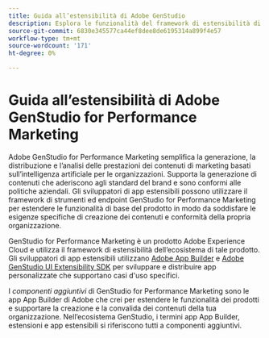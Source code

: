 ```yaml
---
title: Guida all’estensibilità di Adobe GenStudio
description: Esplora le funzionalità del framework di estensibilità di GenStudio for Performance Marketing.
source-git-commit: 6830e345577ca44ef8dee8de6195314a899f4e57
workflow-type: tm+mt
source-wordcount: '171'
ht-degree: 0%

---
```


# Guida all’estensibilità di Adobe GenStudio for Performance Marketing

Adobe GenStudio for Performance Marketing semplifica la generazione, la distribuzione e l’analisi delle prestazioni dei contenuti di marketing basati sull’intelligenza artificiale per le organizzazioni. Supporta la generazione di contenuti che aderiscono agli standard del brand e sono conformi alle politiche aziendali. Gli sviluppatori di app estensibili possono utilizzare il framework di strumenti ed endpoint GenStudio for Performance Marketing per estendere le funzionalità di base del prodotto in modo da soddisfare le esigenze specifiche di creazione dei contenuti e conformità della propria organizzazione.

GenStudio for Performance Marketing è un prodotto Adobe Experience Cloud e utilizza il framework di estensibilità dell’ecosistema di tale prodotto. Gli sviluppatori di app estensibili utilizzano [Adobe App Builder](https://developer.adobe.com/app-builder/) e [Adobe GenStudio UI Extensibility SDK](https://github.com/adobe/genstudio-uix-sdk) per sviluppare e distribuire app personalizzate che supportano casi d&#39;uso specifici.

I _componenti aggiuntivi_ di GenStudio for Performance Marketing sono le app App Builder di Adobe che crei per estendere le funzionalità dei prodotti e supportare la creazione e la convalida dei contenuti della tua organizzazione. Nell’ecosistema GenStudio, i termini app App Builder, estensioni e app estensibili si riferiscono tutti a componenti aggiuntivi.
